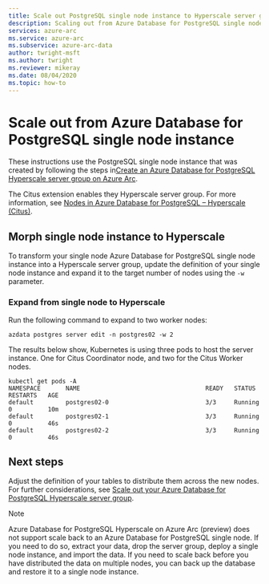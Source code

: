```yaml
---
title: Scale out PostgreSQL single node instance to Hyperscale server group
description: Scaling out from Azure Database for PostgreSQL single node instance to PostgreSQL Hyperscale server group
services: azure-arc
ms.service: azure-arc
ms.subservice: azure-arc-data
author: twright-msft
ms.author: twright
ms.reviewer: mikeray
ms.date: 08/04/2020
ms.topic: how-to
---
```


# Scale out from Azure Database for PostgreSQL single node instance

These instructions use the PostgreSQL single node instance that was created by following the steps in[Create an Azure Database for PostgreSQL Hyperscale server group on Azure Arc](create-postgresql-instances.md).

The Citus extension enables they Hyperscale server group. For more information, see [Nodes in Azure Database for PostgreSQL – Hyperscale (Citus)](../../postgresql/concepts-hyperscale-nodes.md). 

## Morph single node instance to Hyperscale

To transform your single node Azure Database for PostgreSQL single node instance into a Hyperscale server group, update the definition of your single node instance and expand it to the target number of nodes using the `-w` parameter.

### Expand from single node to Hyperscale

Run the following command to expand to two worker nodes:

```console
azdata postgres server edit -n postgres02 -w 2
```

The results below show, Kubernetes is using three pods to host the server instance. One for Citus Coordinator node, and two for the Citus Worker nodes.

```console
kubectl get pods -A
NAMESPACE       NAME                                   READY   STATUS    RESTARTS   AGE
default         postgres02-0                           3/3     Running   0          10m
default         postgres02-1                           3/3     Running   0          46s
default         postgres02-2                           3/3     Running   0          46s
```

## Next steps

Adjust the definition of your tables to distribute them across the new nodes. For further considerations, see [Scale out your Azure Database for PostgreSQL Hyperscale server group](scale-out-postgresql-hyperscale.md).

> [!NOTE]
> Azure Database for PostgreSQL Hyperscale on Azure Arc (preview) does not support scale back to an Azure Database for PostgreSQL single node. If you need to do so, extract your data, drop the server group, deploy a single node instance, and import the data. If you need to scale back before you have distributed the data on multiple nodes, you can back up the database and restore it to a single node instance.
